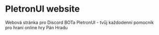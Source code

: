 # PletronUI website
 Webová stránka pro Discord BOTa PletronUI - tvůj každodenní pomocník pro hraní online hry Pán Hradu
